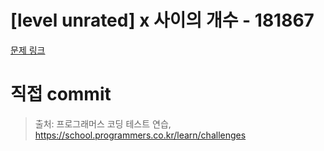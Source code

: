 # [level unrated] x 사이의 개수 - 181867

[문제 링크](https://school.programmers.co.kr/learn/courses/30/lessons/181867)

# 직접 commit

> 출처: 프로그래머스 코딩 테스트 연습, https://school.programmers.co.kr/learn/challenges
